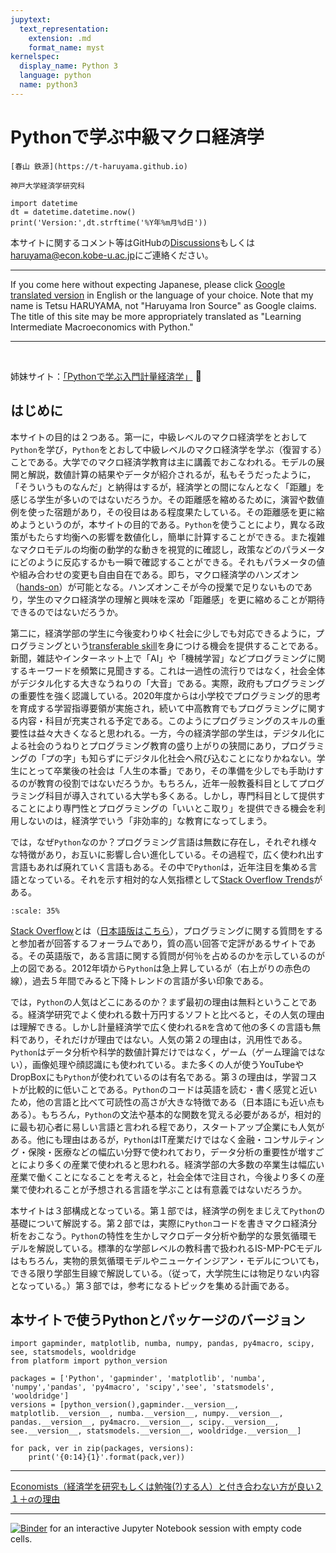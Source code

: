 ```yaml
---
jupytext:
  text_representation:
    extension: .md
    format_name: myst
kernelspec:
  display_name: Python 3
  language: python
  name: python3
---
```


# Pythonで学ぶ中級マクロ経済学

```{epigraph}
[春山 鉄源](https://t-haruyama.github.io)

神戸大学経済学研究科
```

```{code-cell} python3
import datetime
dt = datetime.datetime.now()
print('Version:',dt.strftime('%Y年%m月%d日'))
```

<!---
%H:%M:%S
dt = datetime.datetime.now()
dt = datetime.datetime.today()
-->

本サイトに関するコメント等はGitHubの[Discussions](https://github.com/Py4Macro/py4macro.github.io/discussions)もしくは<haruyama@econ.kobe-u.ac.jp>にご連絡ください。

---

If you come here without expecting Japanese, please click [Google translated version](https://translate.google.co.jp/translate?hl=ja&sl=ja&tl=en&u=https%3A%2F%2Fpy4macro.github.io&sandbox=1) in English or the language of your choice. Note that my name is Tetsu HARUYAMA, not  "Haruyama Iron Source" as Google claims. The title of this site may be more appropriately translated as "Learning Intermediate Macroeconomics with Python."

---

<br>

姉妹サイト：[「Pythonで学ぶ入門計量経済学」](https://py4etrics.github.io) <font size="+0">🐍</font>


## はじめに

本サイトの目的は２つある。第一に，中級レベルのマクロ経済学をとおして`Python`を学び，`Python`をとおして中級レベルのマクロ経済学を学ぶ（復習する）ことである。大学でのマクロ経済学教育は主に講義でおこなわれる。モデルの展開と解説，数値計算の結果やデータが紹介されるが，私もそうだったように，「そういうものなんだ」と納得はするが，経済学との間になんとなく「距離」を感じる学生が多いのではないだろうか。その距離感を縮めるために，演習や数値例を使った宿題があり，その役目はある程度果たしている。その距離感を更に縮めようというのが，本サイトの目的である。`Python`を使うことにより，異なる政策がもたらす均衡への影響を数値化し，簡単に計算することができる。また複雑なマクロモデルの均衡の動学的な動きを視覚的に確認し，政策などのパラメータにどのように反応するかも一瞬で確認することができる。それもパラメータの値や組み合わせの変更も自由自在である。即ち，マクロ経済学のハンズオン（[hands-on](https://eow.alc.co.jp/search?q=hands-on)）が可能となる。ハンズオンこそが今の授業で足りないものであり，学生のマクロ経済学の理解と興味を深め「距離感」を更に縮めることが期待できるのではないだろうか。

第二に，経済学部の学生に今後変わりゆく社会に少しでも対応できるように，プログラミングという[transferable skill](https://www.google.co.jp/search?q=transferable+skills&spell=1&sa=X&ved=2ahUKEwj68fqc7LPwAhWKfd4KHT_xC64QBSgAegQIARA1&biw=1440&bih=767)を身につける機会を提供することである。新聞，雑誌やインターネット上で「AI」や「機械学習」などプログラミングに関するキーワードを頻繁に見聞きする。これは一過性の流行りではなく，社会全体がデジタル化する大きなうねりの「大音」である。実際，政府もプログラミングの重要性を強く認識している。2020年度からは小学校でプログラミング的思考を育成する学習指導要領が実施され，続いて中高教育でもプログラミングに関する内容・科目が充実される予定である。このようにプログラミングのスキルの重要性は益々大きくなると思われる。一方，今の経済学部の学生は，デジタル化による社会のうねりとプログラミング教育の盛り上がりの狭間にあり，プログラミングの「プの字」も知らずにデジタル化社会へ飛び込むことになりかねない。学生にとって卒業後の社会は「人生の本番」であり，その準備を少しでも手助けするのが教育の役割ではないだろうか。もちろん，近年一般教養科目としてプログラミング科目が導入されている大学も多くある。しかし，専門科目として提供することにより専門性とプログラミングの「いいとこ取り」を提供できる機会を利用しないのは，経済学でいう「非効率的」な教育になってしまう。

では，なぜ`Python`なのか？プログラミング言語は無数に存在し，それぞれ様々な特徴があり，お互いに影響し合い進化している。その過程で，広く使われ出す言語もあれば廃れていく言語もある。その中で`Python`は，近年注目を集める言語となっている。それを示す相対的な人気指標として[Stack Overflow Trends]( https://insights.stackoverflow.com/trends?tags=java%2Cc%2Cc%2B%2B%2Cpython%2Cc%23%2Cvb.net%2Cjavascript%2Cassembly%2Cphp%2Cperl%2Cruby%2Cvb%2Cswift%2Cr%2Cobjective-c)がある。
```{figure} /images/many_languages.png
:scale: 35%
```
[Stack Overflow](https://stackoverflow.com)とは（[日本語版はこちら](https://ja.stackoverflow.com)），プログラミングに関する質問をすると参加者が回答するフォーラムであり，質の高い回答で定評があるサイトである。その英語版で，ある言語に関する質問が何％を占めるのかを示しているのが上の図である。2012年頃から`Python`は急上昇しているが（右上がりの赤色の線），過去５年間でみると下降トレンドの言語が多い印象である。

では，`Python`の人気はどこにあるのか？まず最初の理由は無料ということである。経済学研究でよく使われる数十万円するソフトと比べると，その人気の理由は理解できる。しかし計量経済学で広く使われる`R`を含めて他の多くの言語も無料であり，それだけが理由ではない。人気の第２の理由は，汎用性である。`Python`はデータ分析や科学的数値計算だけではなく，ゲーム（ゲーム理論ではない），画像処理や顔認識にも使われている。また多くの人が使うYouTubeやDropBoxにも`Python`が使われているのは有名である。第３の理由は，学習コストが比較的に低いことである。`Python`のコードは英語を読む・書く感覚と近いため，他の言語と比べて可読性の高さが大きな特徴である（日本語にも近い点もある）。もちろん，`Python`の文法や基本的な関数を覚える必要があるが，相対的に最も初心者に易しい言語と言われる程であり，スタートアップ企業にも人気がある。他にも理由はあるが，`Python`はIT産業だけではなく金融・コンサルティング・保険・医療などの幅広い分野で使われており，データ分析の重要性が増すごとにより多くの産業で使われると思われる。経済学部の大多数の卒業生は幅広い産業で働くことになることを考えると，社会全体で注目され，今後より多くの産業で使われることが予想される言語を学ぶことは有意義ではないだろうか。

本サイトは３部構成となっている。第１部では，経済学の例をまじえて`Python`の基礎について解説する。第２部では，実際に`Python`コードを書きマクロ経済分析をおこなう。`Python`の特性を生かしマクロデータ分析や動学的な景気循環モデルを解説している。標準的な学部レベルの教科書で扱われるIS-MP-PCモデルはもちろん，実物的景気循環モデルやニューケインジアン・モデルについても，できる限り学部生目線で解説している。（従って，大学院生には物足りない内容となっている。）第３部では，参考になるトピックを集める計画である。

## 本サイトで使うPythonとパッケージのバージョン
```{code-cell} python3
import gapminder, matplotlib, numba, numpy, pandas, py4macro, scipy, see, statsmodels, wooldridge
from platform import python_version

packages = ['Python', 'gapminder', 'matplotlib', 'numba', 'numpy','pandas', 'py4macro', 'scipy','see', 'statsmodels', 'wooldridge']
versions = [python_version(),gapminder.__version__, matplotlib.__version__, numba.__version__, numpy.__version__, pandas.__version__, py4macro.__version__, scipy.__version__, see.__version__, statsmodels.__version__, wooldridge.__version__]

for pack, ver in zip(packages, versions):
    print('{0:14}{1}'.format(pack,ver))
```

---

[Economists（経済学を研究もしくは勉強(?)する人）と付き合わない方が良い２１＋$\alpha$の理由]( http://inesad.edu.bo/developmentroast/2012/10/21-reasons-why-you-should-never-date-an-economist/)

---

[![Binder](https://mybinder.org/badge_logo.svg)](https://mybinder.org/v2/gh/Haruyama-KobeU/for_binder/main?filepath=for_binder.ipynb) for an interactive Jupyter Notebook session with empty code cells.
